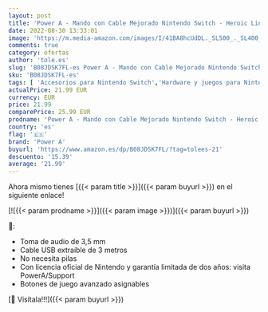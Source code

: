 ```yaml
---
layout: post
title: 'Power A - Mando con Cable Mejorado Nintendo Switch - Heroic Link  Nintendo Switch Lite  Mando  Mando para Juegos  Mando con Cable  con Licencia Oficial  Nintendo Switch '
date: 2022-08-30 13:33:01
image: 'https://m.media-amazon.com/images/I/41BA8hcUdDL._SL500_._SL400_.jpg'
comments: true
category: ofertas
author: 'tole.es'
slug: 'B08JDSK7FL-es Power A - Mando con Cable Mejorado Nintendo Switch -...'
sku: 'B08JDSK7FL-es'
tags: [ 'Accesorios para Nintendo Switch','Hardware y juegos para Nintendo Switch','Mandos para Nintendo Switch','Videojuegos','nintendo','power a','🇪🇸', ]
actualPrice: 21.99 EUR
currency: EUR
price: 21.99
comparePrice: 25.99 EUR
prodname: 'Power A - Mando con Cable Mejorado Nintendo Switch - Heroic Link  Nintendo Switch Lite  Mando  Mando para Juegos  Mando con Cable  con Licencia Oficial  Nintendo Switch '
country: 'es'
flag: '🇪🇸'
brand: 'Power A'
buyurl: 'https://www.amazon.es/dp/B08JDSK7FL/?tag=tolees-21'
descuento: '15.39'
average: '21.99'
---
```


Ahora mismo tienes [{{< param title >}}]({{< param buyurl >}}) en el siguiente enlace!

[![{{< param prodname >}}]({{< param image >}})]({{< param buyurl >}})

🔎:

- Toma de audio de 3,5 mm
- Cable USB extraíble de 3 metros
- No necesita pilas
- Con licencia oficial de Nintendo y garantía limitada de dos años: visita PowerA/Support
- Botones de juego avanzado asignables

[🛒 Visítala!!!]({{< param buyurl >}})
